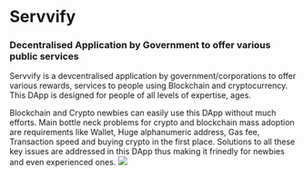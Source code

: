# Servvify #

### Decentralised Application by Government to offer various public services


Servvify is a devcentralised application by government/corporations to offer various rewards, services to people using Blockchain and cryptocurrency. This DApp is designed for people of all levels of expertise, ages. 

  Blockchain and Crypto newbies can easily use this DApp without much efforts. Main bottle neck problems for crypto and blockchain mass adoption are requirements like Wallet, Huge alphanumeric address, Gas fee, Transaction speed and buying crypto in the first place. Solutions to all these key issues are addressed in this DApp thus making it frinedly for newbies and even experienced ones.
<img src="img/test.png" >

